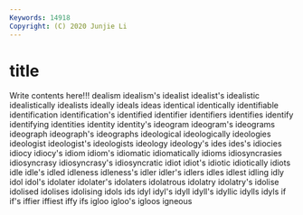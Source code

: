 ```yaml
---
Keywords: 14918
Copyright: (C) 2020 Junjie Li
---
```


# title

Write contents here!!!
dealism 
idealism's
idealist 
idealist's 
idealistic 
idealistically 
idealists 
ideally 
ideals 
ideas 
identical 
identically
identifiable 
identification 
identification's 
identified 
identifier 
identifiers 
identifies 
identify 
identifying 
identities
identity 
identity's 
ideogram 
ideogram's 
ideograms 
ideograph 
ideograph's 
ideographs 
ideological 
ideologically
ideologies 
ideologist 
ideologist's 
ideologists 
ideology 
ideology's 
ides 
ides's 
idiocies 
idiocy
idiocy's 
idiom 
idiom's 
idiomatic 
idiomatically 
idioms 
idiosyncrasies 
idiosyncrasy 
idiosyncrasy's 
idiosyncratic
idiot 
idiot's 
idiotic 
idiotically 
idiots 
idle 
idle's 
idled 
idleness 
idleness's
idler 
idler's 
idlers 
idles 
idlest 
idling 
idly 
idol 
idol's 
idolater
idolater's 
idolaters 
idolatrous 
idolatry 
idolatry's 
idolise 
idolised 
idolises 
idolising 
idols
ids 
idyl 
idyl's 
idyll 
idyll's 
idyllic 
idylls 
idyls 
if 
if's
iffier 
iffiest 
iffy 
ifs 
igloo 
igloo's 
igloos 
igneous 

